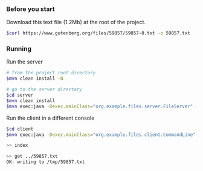 ### Before you start

Download this text file (1.2Mb) at the root of the project.
```bash
$curl https://www.gutenberg.org/files/59857/59857-0.txt -o 59857.txt
```

### Running 

Run the server
```bash
# from the project root directory
$mvn clean install -N

# go to the server directory
$cd server
$mvn clean install
$mvn exec:java -Dexec.mainClass="org.example.files.server.FileServer" -Dexec.args="../"
```

Run the client in a different console
```bash
$cd client
$mvn exec:java -Dexec.mainClass="org.example.files.client.CommandLine" -Dexec.args="-d /tmp -h localhost -p 49999"

>> index

>> get ../59857.txt
OK: writing to /tmp/59857.txt
```